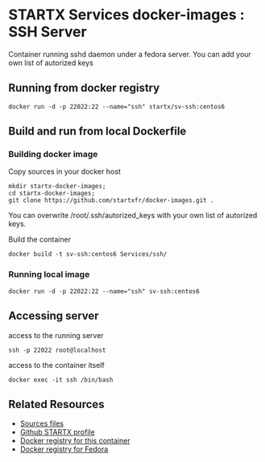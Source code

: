 # STARTX Services docker-images : SSH Server

Container running sshd daemon under a fedora server. You can add your own list of autorized keys

## Running from docker registry

	docker run -d -p 22022:22 --name="ssh" startx/sv-ssh:centos6

## Build and run from local Dockerfile
### Building docker image
Copy sources in your docker host 

	mkdir startx-docker-images; 
	cd startx-docker-images;
	git clone https://github.com/startxfr/docker-images.git .

You can overwrite /root/.ssh/autorized_keys with your own list of autorized keys.

Build the container

	docker build -t sv-ssh:centos6 Services/ssh/

### Running local image

	docker run -d -p 22022:22 --name="ssh" sv-ssh:centos6

## Accessing server
access to the running server

	ssh -p 22022 root@localhost

access to the container itself

	docker exec -it ssh /bin/bash

## Related Resources
* [Sources files](https://github.com/startxfr/docker-images/tree/master/Services/ssh)
* [Github STARTX profile](https://github.com/startxfr/docker-images)
* [Docker registry for this container](https://registry.hub.docker.com/u/startx/sv-ssh/)
* [Docker registry for Fedora](https://registry.hub.docker.com/u/fedora/)
